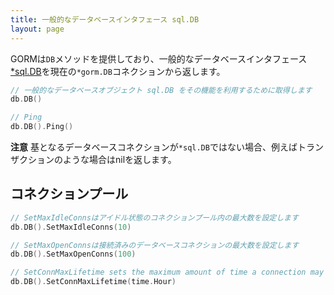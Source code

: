 ```yaml
---
title: 一般的なデータベースインタフェース sql.DB
layout: page
---
```

GORMは`DB`メソッドを提供しており、一般的なデータベースインタフェース[*sql.DB](http://golang.org/pkg/database/sql/#DB)を現在の`*gorm.DB`コネクションから返します。

```go
// 一般的なデータベースオブジェクト sql.DB をその機能を利用するために取得します
db.DB()

// Ping
db.DB().Ping()
```

**注意** 基となるデータベースコネクションが`*sql.DB`ではない場合、例えばトランザクションのような場合はnilを返します。

## コネクションプール

```go
// SetMaxIdleConnsはアイドル状態のコネクションプール内の最大数を設定します
db.DB().SetMaxIdleConns(10)

// SetMaxOpenConnsは接続済みのデータベースコネクションの最大数を設定します
db.DB().SetMaxOpenConns(100)

// SetConnMaxLifetime sets the maximum amount of time a connection may be reused.
db.DB().SetConnMaxLifetime(time.Hour)
```